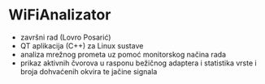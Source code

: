 # WiFiAnalizator

- završni rad (Lovro Posarić)
- QT aplikacija (C++) za Linux sustave
- analiza mrežnog prometa uz pomoć monitorskog načina rada
- prikaz aktivnih čvorova u rasponu bežičnog adaptera i statistika vrste i broja dohvaćenih okvira te jačine signala 
